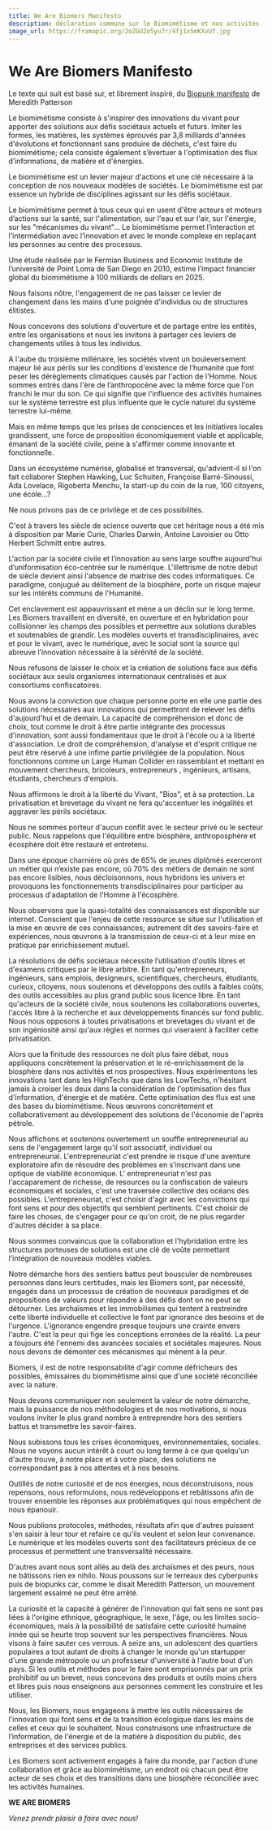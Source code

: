 ```yaml
---
title: We Are Biomers Manifesto
description: déclaration commune sur le Biomimétisme et nos activités
image_url: https://framapic.org/2oZGU2o5yu7r/4fj1x5mKXvUf.jpg
---
```


# We Are Biomers Manifesto

Le texte qui suit est basé sur, et librement inspiré, du [Biopunk manifesto](https://vimeo.com/18201825) de Meredith Patterson


Le biomimétisme consiste à s'inspirer des innovations du vivant pour apporter des solutions aux défis sociétaux actuels et futurs. Imiter les formes, les matières, les systèmes éprouvés par 3,8 milliards d'années d'évolutions et fonctionnant sans produire de déchets, c'est faire du biomimétisme; cela consiste également s’évertuer à l'optimisation des flux d’informations, de matière et d'énergies.

Le biomimétisme est un levier majeur d'actions et une clé nécessaire à la conception de nos nouveaux modèles de sociétés. Le biomimétisme est par essence un hybride de disciplines agissant sur les défis sociétaux.

Le biomimétisme permet à tous ceux qui en usent d'être acteurs et moteurs d’actions sur la santé, sur l'alimentation, sur l'eau et sur l'air, sur l'énergie, sur les "mécanismes du vivant"... Le biomimétisme permet l’interaction et l'intermédiation avec l’innovation et avec le monde complexe en replaçant les personnes au centre des processus.

Une étude réalisée par le Fermian Business and Economic Institute de l’université de Point Loma de San Diego en 2010, estime l’impact financier global du biomimétisme à 100 milliards de dollars en 2025.  

Nous faisons nôtre, l'engagement de ne pas laisser ce levier de changement dans les mains d'une poignée d'individus ou de structures élitistes. 

Nous concevons des solutions d'ouverture et de partage entre les entités, entre les organisations et nous les invitons à partager ces leviers de changements utiles à tous les individus.

A l'aube du troisième millénaire, les sociétés vivent un bouleversement majeur lié aux périls sur les conditions d'existence de l’humanité que font peser les dérèglements climatiques causés par l'action de l'Homme. Nous sommes entrés dans l'ère de l’anthropocène avec la même force que l'on franchi le mur du son. Ce qui signifie que l'influence des activités humaines sur le système terrestre est plus influente que le cycle naturel du système terrestre lui-même.

Mais en même temps que les prises de consciences et les initiatives locales grandissent, une force de proposition économiquement viable et applicable, émanant de la société civile, peine à s'affirmer comme innovante et fonctionnelle. 

Dans un écosystème numérisé, globalisé et transversal, qu'advient-il si l'on fait collaborer Stephen Hawking, Luc Schuiten, Françoise Barré-Sinoussi, Ada Lovelace, Rigoberta Menchu, la start-up du coin de la rue, 100 citoyens, une école...? 

Ne nous privons pas de ce privilège et de ces possibilités. 

C'est à travers les siècle de science ouverte que cet héritage nous a été mis à disposition par Marie Curie, Charles Darwin, Antoine Lavoisier ou Otto Herbert Schmitt entre autres.

L'action par la société civile et l’innovation au sens large souffre aujourd'hui d’uniformisation éco-centrée sur le numérique. L'illettrisme de notre début de siècle devient ainsi l'absence de maitrise des codes informatiques. Ce paradigme, conjugué au délitement de la biosphère, porte un risque majeur sur les intérêts communs de l'Humanité.

Cet enclavement est appauvrissant et mène a un déclin sur le long terme. Les Biomers travaillent en diversité, en ouverture et en hybridation pour collisionner les champs des possibles et permettre aux solutions durables et soutenables de grandir. Les modèles ouverts et transdisciplinaires, avec et pour le vivant, avec le numérique, avec le social sont la source qui abreuve l’innovation nécessaire à la sérénité de la société.

Nous refusons de laisser le choix et la création de solutions face aux défis sociétaux aux seuls organismes internationaux centralisés et aux consortiums confiscatoires.

Nous avons la conviction que chaque personne porte en elle une partie des solutions nécessaires aux innovations qui permettront de relever les défis d'aujourd'hui et de demain. La capacité de compréhension et donc de choix, tout comme le droit à être partie intégrante des processus d'innovation, sont aussi fondamentaux que le droit à l'école ou à la liberté d'association. Le droit de compréhension, d'analyse et d'esprit critique ne peut être réservé à une infime partie privilégiée de la population. Nous fonctionnons comme un Large Human Collider en rassemblant et mettant en mouvement chercheurs, bricoleurs, entrepreneurs , ingénieurs, artisans, étudiants, chercheurs d'emplois.

Nous affirmons le droit à la liberté du Vivant, "Bios", et à sa protection. La privatisation et brevetage du vivant ne fera qu'accentuer les inégalités et aggraver les périls sociétaux.

Nous ne sommes porteur d'aucun conflit avec le secteur privé ou le secteur public. Nous rappelons que l'équilibre entre biosphère, anthroposphère et écosphère doit être restauré et entretenu.

Dans une époque charnière où près de 65% de jeunes diplômés exerceront un métier qui n’existe pas encore, où 70% des métiers de demain ne sont pas encore lisibles, nous décloisonnons, nous hybridons les univers et provoquons les fonctionnements transdisciplinaires pour participer au processus d'adaptation de l'Homme à l'écosphère.

Nous observons que la quasi-totalité des connaissances est disponible sur internet. Conscient que l'enjeu de cette ressource se situe sur l'utilisation et la mise en œuvre de ces  connaissances; autrement dit des savoirs-faire et expériences, nous œuvrons à la transmission de ceux-ci et à leur mise en pratique par enrichissement mutuel.

La résolutions de défis sociétaux nécessite l’utilisation d'outils libres et d'examens critiques par le libre arbitre. En tant qu'entrepreneurs, ingénieurs, sans emplois, designeurs, scientifiques, chercheurs, étudiants, curieux, citoyens, nous soutenons et développons des outils à faibles coûts, des outils accessibles au plus grand public sous licence libre. En tant qu'acteurs de la société civile, nous soutenons les collaborations ouvertes, l'accès libre à la recherche et aux développements financés sur fond public. Nous nous opposons à toutes privatisations et brevetages du vivant et de son ingéniosité ainsi qu'aux règles et normes qui viseraient à faciliter cette privatisation.

Alors que la finitude des ressources ne doit plus faire débat, nous appliquons concrètement la préservation et le ré-enrichissement de la biosphère dans nos activités et nos prospectives. Nous expérimentons les innovations tant dans les HighTechs que dans les LowTechs, n'hésitant jamais à croiser les deux dans la considération de l'optimisation des flux d'information, d'énergie et de matière. Cette optimisation des flux est une des bases du biomimétisme. Nous œuvrons concrètement et collaborativement au développement des solutions de l'économie de l'après pétrole. 

 

Nous affichons et soutenons ouvertement un souffle entrepreneurial au sens de l'engagement large qu'il soit associatif, individuel ou entrepreneurial. L'entrepreneuriat c'est prendre le risque d'une aventure exploratoire afin de résoudre des problèmes en s’inscrivant dans une optique de viabilité économique. L' entrepreneuriat n'est pas l'accaparement de richesse, de resources ou la confiscation de valeurs économiques et sociales, c'est une traversée collective des océans des possibles. L'entrepreneuriat, c'est choisir d'agir avec les convictions qui font sens et pour des objectifs qui semblent pertinents. C'est choisir de faire les choses, de s'engager pour ce qu'on croit, de ne plus regarder d'autres décider à sa place.

Nous sommes convaincus que la collaboration et l'hybridation entre les structures porteuses de solutions est une clé de voûte permettant l'intégration de nouveaux modèles viables.

 

Notre démarche hors des sentiers battus peut bousculer de nombreuses personnes dans leurs certitudes, mais les Biomers sont, par nécessité, engagés dans un processus de création de nouveaux paradigmes et de propositions de valeurs pour répondre à des défis dont on ne peut se détourner.  Les archaïsmes et les immobilismes qui tentent à restreindre cette liberté individuelle et collective le font par ignorance des besoins et de l'urgence. L'ignorance engendre presque toujours une crainte envers l'autre. C'est la peur qui fige les conceptions erronées de la réalité.  La peur a toujours été l'ennemi des avancées sociales et sociétales majeures. Nous nous devons de démonter ces mécanismes qui mènent à la peur.

Biomers, il est de notre responsabilité d'agir comme défricheurs des possibles, émissaires du biomimétisme ainsi que d'une société réconciliée avec la nature.

Nous devons communiquer non seulement la valeur de notre démarche,  mais la puissance de nos méthodologies et de nos motivations, si nous voulons inviter le plus grand nombre à entreprendre hors des sentiers battus et transmettre les savoir-faires. 

Nous subissons tous les crises économiques, environnementales, sociales. Nous ne voyons aucun intérêt à court ou long terme à ce que quelqu'un d'autre trouve, à notre place et à votre place, des solutions ne correspondant pas à nos attentes et à nos besoins. 

Outillés de notre curiosité et de nos énergies, nous déconstruisons, nous repensons, nous reformulons, nous redéveloppons et rebâtissons afin de trouver ensemble les réponses aux problématiques qui nous empêchent de nous épanouir.

Nous publions protocoles, méthodes, résultats afin que d'autres puissent s'en saisir à leur tour et refaire ce qu'ils veulent et selon leur convenance. Le numérique et les modèles ouverts sont des facilitateurs précieux de ce processus et permettent une transversalité nécessaire.

D'autres avant nous sont allés au delà des archaïsmes et des peurs, nous ne bâtissons rien ex nihilo. Nous poussons sur le terreaux des cyberpunks puis de biopunks car, comme le disait Meredith Patterson,  un mouvement largement essaimé ne peut être arrêté.

La curiosité et la capacité à générer de l'innovation qui fait sens ne sont pas liées à l'origine ethnique, géographique, le sexe, l'âge, ou les limites socio-économiques,  mais à la possibilité de satisfaire cette curiosité humaine innée qui se heurte trop souvent sur les perspectives financières. Nous visons à faire sauter ces verrous.
A seize ans,  un adolescent des quartiers populaires a tout autant de droits à changer le monde qu'un startupper d'une grande métropole ou un professeur d'université à l'autre bout d'un pays. Si les outils et méthodes pour le faire sont emprisonnés par un prix prohibitif ou un brevet, nous concevons des produits et outils moins chers et libres puis nous enseignons aux personnes comment les construire et les utiliser. 

Nous, les Biomers, nous engageons à mettre les outils nécessaires de l'innovation qui font sens et de la transition écologique dans les mains de celles et ceux qui le souhaitent. Nous construisons une infrastructure de l’information, de l'énergie et de la matière à disposition du public, des entreprises et des services publics.

Les Biomers sont activement engagés à faire du monde, par l'action d'une collaboration et grâce au biomimétisme, un endroit où chacun peut être acteur de ses choix et des transitions dans une biosphère réconciliée avec les activités humaines.

 

**WE ARE BIOMERS** 

_Venez prendr plaisir à faire avec nous!_
